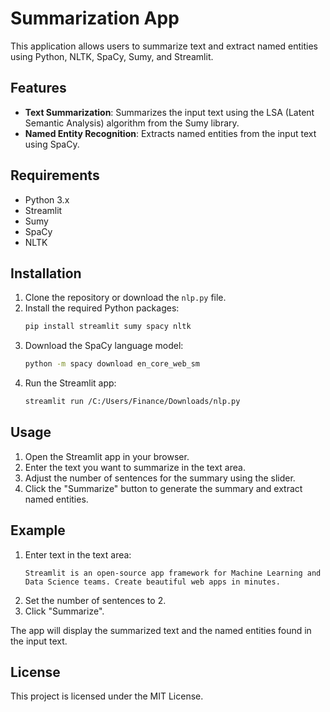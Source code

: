 # Summarization App

This application allows users to summarize text and extract named entities using Python, NLTK, SpaCy, Sumy, and Streamlit.

## Features

- **Text Summarization**: Summarizes the input text using the LSA (Latent Semantic Analysis) algorithm from the Sumy library.
- **Named Entity Recognition**: Extracts named entities from the input text using SpaCy.

## Requirements

- Python 3.x
- Streamlit
- Sumy
- SpaCy
- NLTK

## Installation

1. Clone the repository or download the `nlp.py` file.
2. Install the required Python packages:
    ```bash
    pip install streamlit sumy spacy nltk
    ```
3. Download the SpaCy language model:
    ```bash
    python -m spacy download en_core_web_sm
    ```
4. Run the Streamlit app:
    ```bash
    streamlit run /C:/Users/Finance/Downloads/nlp.py
    ```

## Usage

1. Open the Streamlit app in your browser.
2. Enter the text you want to summarize in the text area.
3. Adjust the number of sentences for the summary using the slider.
4. Click the "Summarize" button to generate the summary and extract named entities.

## Example

1. Enter text in the text area:
    ```
    Streamlit is an open-source app framework for Machine Learning and Data Science teams. Create beautiful web apps in minutes.
    ```
2. Set the number of sentences to 2.
3. Click "Summarize".

The app will display the summarized text and the named entities found in the input text.

## License

This project is licensed under the MIT License.
